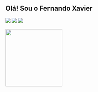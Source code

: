 ## Olá! Sou o Fernando Xavier

<div>
  <a href = "mailto:ffernandodasilvaxavier@gmail.com"><img src="https://img.shields.io/badge/-Gmail-%23333?style=for-the-badge&logo=gmail&logoColor=white" target="_blank"></a> 
  <a href="https://www.linkedin.com/in/ifernandoxavier/" target="_blank"><img src="https://img.shields.io/badge/-LinkedIn-%230077B5?style=for-the-badge&logo=linkedin&logoColor=white" target="_blank"></a> 
    <a href="mailto:ffernandoxavier@outlook.com" target="_blank">  <img src="https://img.shields.io/badge/Microsoft_Outlook-0078D4?style=for-the-badge&logo=microsoft-outlook&logoColor=white"/></a>
</div><br>

<div>
  <a href="https://github.com/ifernandoxavier">
  <img height="180em" src="https://github-readme-stats.vercel.app/api/top-langs/?username=ifernandoxavier&layout=compact&langs_count=7&theme=dark"/>
</div>
  

 <!--<h4>Atualmente estudando/trabalhando</h4>
    <div style="display: inline_block">
      <img align="center" alt="xavier-Csharp" height="30" width="40" src="https://raw.githubusercontent.com/devicons/devicon/master/icons/csharp/csharp-original.svg">
      <img align="center" alt="xavier-dotnet" height="30" width="40" src="https://cdn.jsdelivr.net/gh/devicons/devicon/icons/dot-net/dot-net-plain-wordmark.svg" />-->
    
  <!-- <h4>Já passaram pelo meu repertório</h4>
    <div style="display: inline_block>
      <img align="center" alt="xavier-Js" height="30" width="40" src="https://raw.githubusercontent.com/devicons/devicon/master/icons/javascript/javascript-plain.svg">
      <img align="center" alt="xavier-HTML" height="30" width="40" src="https://raw.githubusercontent.com/devicons/devicon/master/icons/html5/html5-original.svg">
      <img align="center" alt="xavier-CSS" height="30" width="40" src="https://raw.githubusercontent.com/devicons/devicon/master/icons/css3/css3-original.svg">
      <img align="center" alt="xavier-xamarin" height="30" width="40" src="https://cdn.jsdelivr.net/gh/devicons/devicon/icons/xamarin/xamarin-original.svg" />   
      <img align="center" alt="xavier-bootstrap" height="30" width="40" src="https://cdn.jsdelivr.net/gh/devicons/devicon/icons/bootstrap/bootstrap-original.svg" />
      <img align="center" alt="xavier-figma" height="30" width="40" src="https://cdn.jsdelivr.net/gh/devicons/devicon/icons/figma/figma-original.svg" />
      <img align="center" alt="xavier-git" height="30" width="40" src="https://cdn.jsdelivr.net/gh/devicons/devicon/icons/git/git-original.svg" />
    </div> -->

##

<!--![Snake animation](https://github.com/rafaballerini/rafaballerini/blob/output/github-contribution-grid-snake.svg)-->
